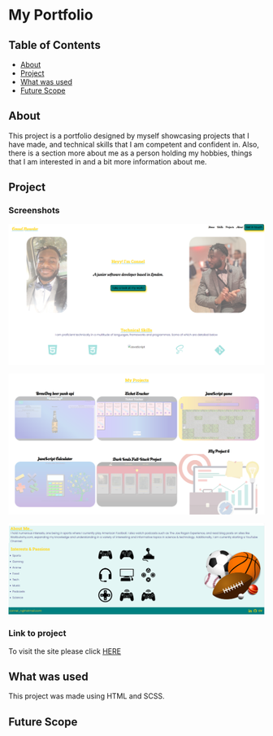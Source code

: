# My Portfolio

## Table of Contents

- [About](#about)
- [Project](#project)
- [What was used](#usage)
- [Future Scope](#future)

## About <a name = "about"></a>

This project is a portfolio designed by myself showcasing projects that I have made, and technical skills that I am competent and confident in. Also, there is a section more about me as a person holding my hobbies, things that I am interested in and a bit more information about me.

## Project <a name = "project"></a>


### Screenshots

<img
src="./Images/top-scrnsht.png"
/>

<img
src="./Images/middle-scrnsht.png"
/>

<img
src="./Images/end-scrnsht.png"
/>

### Link to project

To visit the site please click <a href="https://connz17.github.io/student-portfolio/#">HERE</a>

## What was used <a name = "usage"></a>

This project was made using HTML and SCSS.

## Future Scope <a name = "future"></a>
